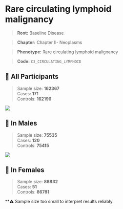 # Rare circulating lymphoid malignancy

> **Root:** Baseline Disease  

> **Chapter:** Chapter II- Neoplasms  

> **Phenotype:** Rare circulating lymphoid malignancy  

> **Code:** `C3_CIRCULATING_LYMPHOID`

## 🧪 All Participants  
> Sample size: **162367**  
> Cases: **171**  
> Controls: **162196**
<img src="/Disease/Figures/ALL/Incidence/C3_CIRCULATING_LYMPHOID.png"/>
<CsvTable src="/public/Disease/Data/ALL/Incidence/COX_C3_CIRCULATING_LYMPHOID.csv" label="🔍 View full results" />

## 👨 In Males  
> Sample size: **75535**  
> Cases: **120**  
> Controls: **75415**
<img src="/Disease/Figures/Male/Incidence/C3_CIRCULATING_LYMPHOID.png"/>
<CsvTable src="/public/Disease/Data/Male/Incidence/COX_C3_CIRCULATING_LYMPHOID.csv" label="🔍 View full results" />

## 👩 In Females  
> Sample size: **86832**  
> Cases: **51**  
> Controls: **86781**

**⚠️ Sample size too small to interpret results reliably.

